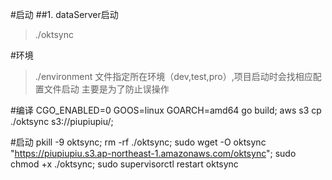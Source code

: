 #启动
##1. dataServer启动
>./oktsync

#环境
>./environment 文件指定所在环境（dev,test,pro）,项目启动时会找相应配置文件启动
>主要是为了防止误操作


#编译
CGO_ENABLED=0 GOOS=linux GOARCH=amd64 go build; aws s3 cp ./oktsync s3://piupiupiu/;

#启动
pkill -9 oktsync;
rm -rf ./oktsync;
sudo wget -O oktsync "https://piupiupiu.s3.ap-northeast-1.amazonaws.com/oktsync";
sudo chmod +x ./oktsync;
sudo supervisorctl restart oktsync

